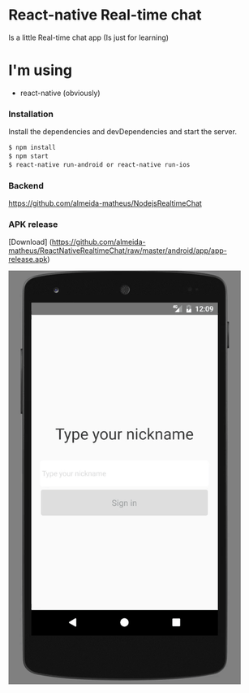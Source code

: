# React-native Real-time chat

Is a little Real-time chat app (Is just for learning)

# I'm using
  - react-native (obviously)

### Installation
Install the dependencies and devDependencies and start the server.

```sh
$ npm install
$ npm start
$ react-native run-android or react-native run-ios
```
### Backend
https://github.com/almeida-matheus/NodejsRealtimeChat

### APK release

[Download] (https://github.com/almeida-matheus/ReactNativeRealtimeChat/raw/master/android/app/app-release.apk)


![](https://raw.githubusercontent.com/almeida-matheus/ReactNativeRealtimeChat/master/mobilegif.gif)